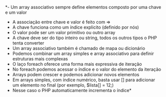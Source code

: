 *- Um array associativo sempre define elementos composto por uma chave e um valor
- A associação entre chave e valor é feito com =>
- A chave funciona como um índice explicito (definido por nós)
- O valor pode ser um valor primitivo ou outro array
- A chave deve ser do tipo inteiro ou string, todos os outros tipos o PHP tenta converter
- Um array associativo também é chamado de mapa ou dicionário
- Podemos combinar um array simples e array associativo para definir estruturas mais complexas
- O laço foreach oferece uma forma mais expressiva de iteração
- No foreach podemos acessar o índice e o valor do elemento da iteração
- Arrays podem crescer e podemos adicionar novos elementos
- Em arrays simples, com índice numérico, basta usar [] para adicionar um elemento no final (por exemplo, $lista[] = 12;)
- Nesse caso o PHP automaticamente incrementa o índice*